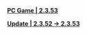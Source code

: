 **[PC Game | 2.3.53](https://autopatchos.starrails.com/client/Beta/20240628113924_8pjZpc2nRpX2yPvI/StarRail_2.3.53.zip)**

**[Update | 2.3.52 -> 2.3.53](https://autopatchos.starrails.com/client/hkrpg_global/game_2.3.52_2.3.53_hdiff_NpWpWzKyXWCbRWPG.zip)**
